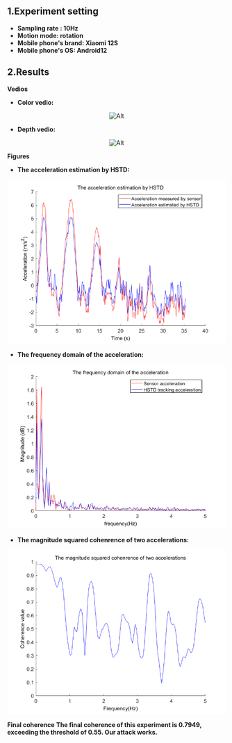 ## 1.Experiment setting
* **Sampling rate : 10Hz** 
* **Motion mode: rotation**
* **Mobile phone's brand: Xiaomi 12S**
* **Mobile phone's OS: Android12**
## 2.Results

**Vedios**
* **Color vedio:**
<div align=center>

 ![Alt](./Outdoor_10Hz_Xiaomi12S_shaking.gif) 

</div>

* **Depth vedio:** 
<div align=center>

 ![Alt](./Outdoor_10Hz_Xiaomi12S_shaking_depth.gif) 

</div>

**Figures**
* **The acceleration estimation by HSTD:**
<div align=center>

 ![Alt](./The%20acceleration%20estimation%20by%20HSTD.png) 
</div>

* **The frequency domain of the acceleration:**
<div align=center>

 ![Alt](./The%20frequency%20domain%20of%20the%20acceleration.png) 
</div>

* **The magnitude squared cohenrence of two accelerations:**
<div align=center>

 ![Alt](./The%20magnitude%20squared%20cohenrence%20of%20two%20accelerations.png) 
</div>

**Final coherence**
**The final coherence of this experiment is 0.7949, exceeding the threshold of 0.55. Our attack works.**